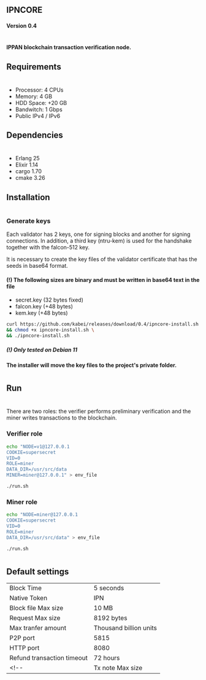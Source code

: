 ## IPNCORE
#### Version 0.4
#
#### IPPAN blockchain transaction verification node.

## Requirements
#
* Processor: 4 CPUs
* Memory: 4 GB
* HDD Space: +20 GB
* Bandwitch: 1 Gbps
* Public IPv4 / IPv6

## Dependencies
#
* Erlang 25
* Elixir 1.14
* cargo 1.70
* cmake 3.26

## Installation
# 
### Generate keys
Each validator has 2 keys, one for signing blocks and another for signing connections. In addition, a third key (ntru-kem) is used for the handshake together with the falcon-512 key.

It is necessary to create the key files of the validator certificate that has the seeds in base64 format.
#### (!) The following sizes are binary and must be written in base64 text in the file
* secret.key (32 bytes fixed)
* falcon.key (+48 bytes)
* kem.key (+48 bytes)

```bash
curl https://github.com/kabei/releases/download/0.4/ipncore-install.sh \
&& chmod +x ipncore-install.sh \
&& ./ipncore-install.sh
```
##### (!) Only tested on Debian 11
#### The installer will move the key files to the project's private folder.
#
## Run
#
There are two roles: the verifier performs preliminary verification and the miner writes transactions to the blockchain.

### Verifier role
```bash
echo "NODE=v1@127.0.0.1
COOKIE=supersecret
VID=0
ROLE=miner
DATA_DIR=/usr/src/data
MINER=miner@127.0.0.1" > env_file

./run.sh
```
### Miner role
```bash
echo "NODE=miner@127.0.0.1
COOKIE=supersecret
VID=0
ROLE=miner
DATA_DIR=/usr/src/data" > env_file

./run.sh
```

#
## Default settings

| | |
|-|-|
|Block Time|5 seconds|
|Native Token|IPN|
|Block file Max size|10 MB|
|Request Max size|8192 bytes|
|Max tranfer amount|Thousand billion units|
|P2P port|5815|
|HTTP port|8080|
|Refund transaction timeout|72 hours|
<!-- |Tx note Max size|255 bytes| -->
